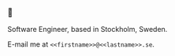 ### 👋
Software Engineer, based in Stockholm, Sweden.

E-mail me at `<<firstname>>@<<lastname>>.se`.
